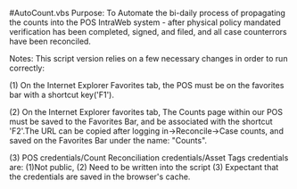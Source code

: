#AutoCount.vbs
Purpose: To Automate the bi-daily process 
of propagating the counts into the POS IntraWeb
system - after physical policy mandated verification 
has been completed, signed, and filed, and all case
counterrors have been reconciled.
  
Notes: This script version relies on a few
 necessary changes in order to run correctly: 

(1) On the Internet Explorer Favorites tab,
    the POS must be on the favorites bar with a
    shortcut key('F1'). 

(2) On the Internet Explorer
    favorites tab, The Counts page within our POS
    must be saved to the Favorites Bar, and be
    associated with the shortcut 'F2'.The URL can
    be copied after logging in->Reconcile->Case
    counts, and saved on the Favorites Bar under 
    the name: "Counts".

(3) POS credentials/Count Reconciliation 
    credentials/Asset Tags
    credentials are: 
    (1)Not public,
    (2) Need to be written into the script
    (3) Expectant that the credentials are 
        saved in the browser's cache.  
